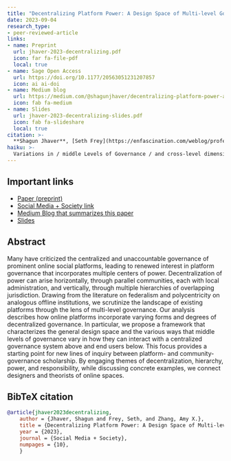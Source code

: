 ```yaml
---
title: "Decentralizing Platform Power: A Design Space of Multi-level Governance in Online Social Platforms"
date: 2023-09-04
research_type: 
- peer-reviewed-article
links:
- name: Preprint
  url: jhaver-2023-decentralizing.pdf
  icon: far fa-file-pdf
  local: true 
- name: Sage Open Access
  url: https://doi.org/10.1177/20563051231207857
  icon: ai ai-doi     
- name: Medium blog
  url: https://medium.com/@shagunjhaver/decentralizing-platform-power-a-design-space-of-multi-level-governance-in-online-social-platforms-ee11e6964c21 
  icon: fab fa-medium  
- name: Slides
  url: jhaver-2023-decentralizing-slides.pdf
  icon: fab fa-slideshare
  local: true    
citation: >-
  **Shagun Jhaver**, [Seth Frey](https://enfascination.com/weblog/professional), and [Amy X. Zhang](https://homes.cs.washington.edu/~axz/) (2023), “Decentralizing Platform Power: A Design Space of Multi-level Governance in Online Social Platforms,” *Social Media + Society*, 9(4). DOI: [`10.1177/20563051231207857`](https://doi.org/10.1177/20563051231207857)
haiku: >-
  Variations in / middle Levels of Governance / and cross-level dimensions
---
```


## Important links

- [Paper (preprint)](jhaver-2023-decentralizing.pdf)
- [Social Media + Society link](https://doi.org/10.1177/20563051231207857)
- [Medium Blog that summarizes this paper](https://medium.com/@shagunjhaver/decentralizing-platform-power-a-design-space-of-multi-level-governance-in-online-social-platforms-ee11e6964c21)
- [Slides](jhaver-2023-decentralizing-slides.pdf)

## Abstract

Many have criticized the centralized and unaccountable governance of prominent online social platforms, leading to renewed interest in platform governance that incorporates multiple centers of power. Decentralization of power can arise horizontally, through parallel communities, each with local administration, and vertically, through multiple hierarchies of overlapping jurisdiction. Drawing from the literature on federalism and polycentricity on analogous offline institutions, we scrutinize the landscape of existing platforms through the lens of multi-level governance. Our analysis describes how online platforms incorporate varying forms and degrees of decentralized governance. In particular, we propose a framework that characterizes the general design space and the various ways that middle levels of governance vary in how they can interact with a centralized governance system above and end users below. This focus provides a starting point for new lines of inquiry between platform- and community-governance scholarship. By engaging themes of decentralization, hierarchy, power, and responsibility, while discussing concrete examples, we connect designers and theorists of online spaces.

## BibTeX citation

```bibtex
@article{jhaver2023decentralizing,
    author = {Jhaver, Shagun and Frey, Seth, and Zhang, Amy X.}, 
    title = {Decentralizing Platform Power: A Design Space of Multi-level Governance in Online Social Platforms}, 
    year = {2023}, 
    journal = {Social Media + Society}, 
    numpages = {10}, 
    }
    
```